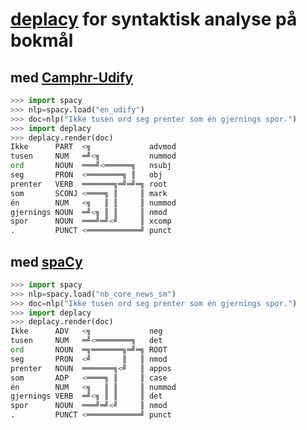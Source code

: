 # [deplacy](https://koichiyasuoka.github.io/deplacy/) for syntaktisk analyse på bokmål

## med [Camphr-Udify](https://camphr.readthedocs.io/en/latest/notes/udify.html)

```py
>>> import spacy
>>> nlp=spacy.load("en_udify")
>>> doc=nlp("Ikke tusen ord seg prenter som én gjernings spor.")
>>> import deplacy
>>> deplacy.render(doc)
Ikke      PART  <╗             advmod
tusen     NUM   ═╝<╗           nummod
ord       NOUN  ═══╝<══════╗   nsubj
seg       PRON  <════════╗ ║   obj
prenter   VERB  ═══════╗═╝═╝═╗ root
som       SCONJ <════╗ ║     ║ mark
én        NUM   <╗   ║ ║     ║ nummod
gjernings NOUN  ═╝<╗ ║ ║     ║ nmod
spor      NOUN  ═══╝═╝<╝     ║ xcomp
.         PUNCT <════════════╝ punct
```

## med [spaCy](https://spacy.io/)

```py
>>> import spacy
>>> nlp=spacy.load("nb_core_news_sm")
>>> doc=nlp("Ikke tusen ord seg prenter som én gjernings spor.")
>>> import deplacy
>>> deplacy.render(doc)
Ikke      ADV   <╗             neg
tusen     NUM   ═╝<════════╗   det
ord       NOUN  ═╗═══════╗═╝═╗ ROOT
seg       PRON  <╝       ║   ║ nmod
prenter   NOUN  ═══════╗<╝   ║ appos
som       ADP   <════╗ ║     ║ case
én        NUM   <╗   ║ ║     ║ nummod
gjernings VERB  ═╝<╗ ║ ║     ║ det
spor      NOUN  ═══╝═╝<╝     ║ nmod
.         PUNCT <════════════╝ punct
```

